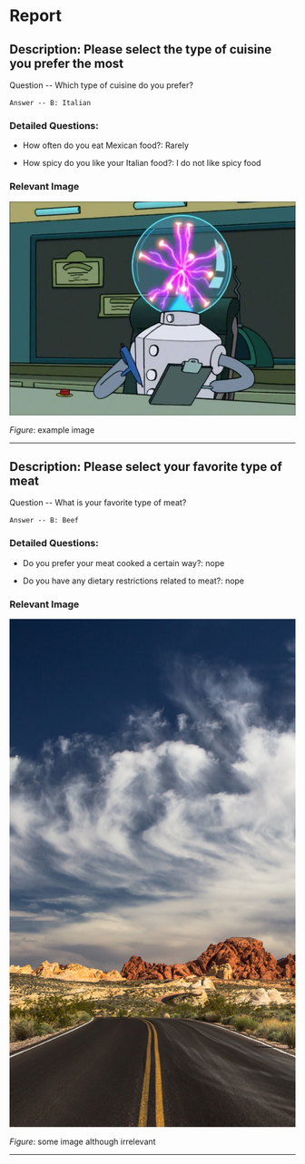 
# Report


## Description: Please select the type of cuisine you prefer the most

Question -- Which type of cuisine do you prefer?

    Answer -- B: Italian

### Detailed Questions: 
- How often do you eat Mexican food?: Rarely 
 
- How spicy do you like your Italian food?: I do not like spicy food 
 


### Relevant Image

![image](reports/reports_first_report/images/Dr._Perceptron.jpg)

*Figure*: example image

----------------

## Description: Please select your favorite type of meat

Question -- What is your favorite type of meat?

    Answer -- B: Beef

### Detailed Questions: 
- Do you prefer your meat cooked a certain way?: nope 
 
- Do you have any dietary restrictions related to meat?: nope 
 


### Relevant Image

![image](reports/reports_first_report/images/151424.jpg)

*Figure*: some image although irrelevant

----------------
